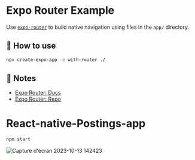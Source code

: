 # Expo Router Example

Use [`expo-router`](https://expo.github.io/router) to build native navigation using files in the `app/` directory.

## 🚀 How to use

```sh
npx create-expo-app -e with-router ./
```

## 📝 Notes

- [Expo Router: Docs](https://expo.github.io/router)
- [Expo Router: Repo](https://github.com/expo/router)
# React-native-Postings-app
```sh
npm start 
```
![Capture d'écran 2023-10-13 142423](https://github.com/RamzyLabidi/React-native-Postings-app/assets/63471830/6274f698-e730-4dcb-aeb6-6dca380a57b7)


